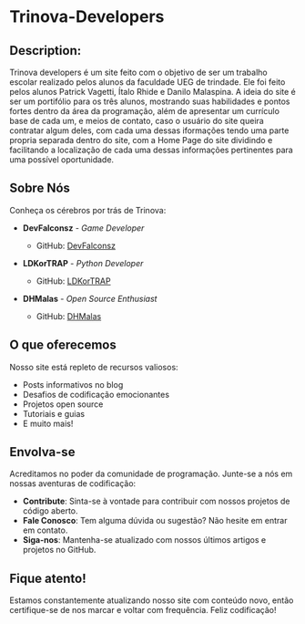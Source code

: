 # Trinova-Developers

## Description:
Trinova developers é um site feito com o objetivo de ser um trabalho escolar realizado pelos alunos da faculdade UEG de trindade. Ele foi feito pelos alunos Patrick Vagetti, Ítalo Rhide e Danilo Malaspina. A ideia do site é ser um portifólio para os três alunos, mostrando suas habilidades e pontos fortes dentro da área da programação, além de apresentar um currículo base de cada um, e meios de contato, caso o usuário do site queira contratar algum deles, com cada uma dessas iformações tendo uma parte propria separada dentro do site, com a Home Page do site dividindo e facilitando a localização de cada uma dessas informações pertinentes para uma possível oportunidade.

## Sobre Nós

Conheça os cérebros por trás de Trinova:

- **DevFalconsz** - *Game Developer*
  - GitHub: [DevFalconsz](https://github.com/DevFalconsz)

- **LDKorTRAP** - *Python Developer*
  - GitHub: [LDKorTRAP](https://github.com/LDKorTRAP)

- **DHMalas** - *Open Source Enthusiast*
  - GitHub: [DHMalas](https://github.com/DHMalas)

## O que oferecemos

Nosso site está repleto de recursos valiosos:

- Posts informativos no blog
- Desafios de codificação emocionantes
- Projetos open source
- Tutoriais e guias
- E muito mais!

## Envolva-se
Acreditamos no poder da comunidade de programação. Junte-se a nós em nossas aventuras de codificação:

- **Contribute**: Sinta-se à vontade para contribuir com nossos projetos de código aberto.
- **Fale Conosco**: Tem alguma dúvida ou sugestão? Não hesite em entrar em contato.
- **Siga-nos**: Mantenha-se atualizado com nossos últimos artigos e projetos no GitHub.

## Fique atento!

Estamos constantemente atualizando nosso site com conteúdo novo, então certifique-se de nos marcar e voltar com frequência. Feliz codificação!
